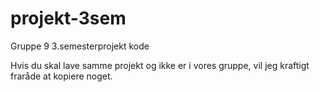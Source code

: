 # projekt-3sem

Gruppe 9 3.semesterprojekt kode

Hvis du skal lave samme projekt og ikke er i vores gruppe, vil jeg kraftigt fraråde at kopiere noget.
